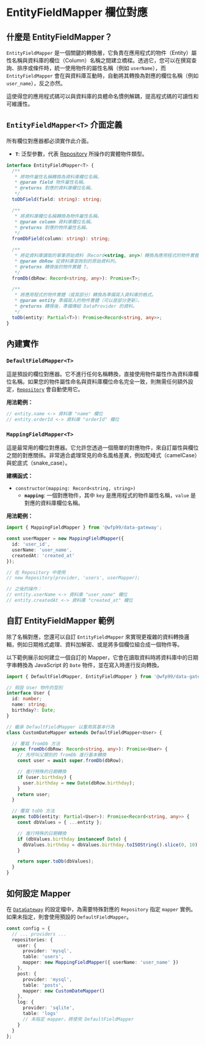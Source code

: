 # EntityFieldMapper 欄位對應

## 什麼是 EntityFieldMapper？

`EntityFieldMapper` 是一個關鍵的轉換層，它負責在應用程式的物件（Entity）屬性名稱與資料庫的欄位（Column）名稱之間建立橋樑。透過它，您可以在撰寫查詢、排序或條件時，統一使用物件的屬性名稱（例如 `userName`），而 `EntityFieldMapper` 會在與資料庫互動時，自動將其轉換為對應的欄位名稱（例如 `user_name`），反之亦然。

這使得您的應用程式碼可以與資料庫的具體命名慣例解耦，提高程式碼的可讀性和可維護性。

## `EntityFieldMapper<T>` 介面定義

所有欄位對應器都必須實作此介面。

- **`T`**: 泛型參數，代表 [Repository](./repository.md) 所操作的實體物件類型。

```typescript
interface EntityFieldMapper<T> {
  /**
   * 將物件屬性名稱轉換為資料庫欄位名稱。
   * @param field 物件屬性名稱。
   * @returns 對應的資料庫欄位名稱。
   */
  toDbField(field: string): string;

  /**
   * 將資料庫欄位名稱轉換為物件屬性名稱。
   * @param column 資料庫欄位名稱。
   * @returns 對應的物件屬性名稱。
   */
  fromDbField(column: string): string;

  /**
   * 將從資料庫讀取的單筆原始資料（Record<string, any>）轉換為應用程式的物件實體 T。
   * @param dbRow 從資料庫查詢到的原始資料列。
   * @returns 轉換後的物件實體 T。
   */
  fromDb(dbRow: Record<string, any>): Promise<T>;

  /**
   * 將應用程式的物件實體（或其部分）轉換為準備寫入資料庫的格式。
   * @param entity 準備寫入的物件實體（可以是部分更新）。
   * @returns 轉換後，準備傳給 DataProvider 的資料。
   */
  toDb(entity: Partial<T>): Promise<Record<string, any>>;
}
```

## 內建實作

### `DefaultFieldMapper<T>`
這是預設的欄位對應器。它不進行任何名稱轉換，直接使用物件屬性作為資料庫欄位名稱。如果您的物件屬性命名與資料庫欄位命名完全一致，則無需任何額外設定，[`Repository`](./repository.md) 會自動使用它。

**用法範例：**
```typescript
// entity.name <-> 資料庫 "name" 欄位
// entity.orderId <-> 資料庫 "orderId" 欄位
```

### `MappingFieldMapper<T>`
這是最常用的欄位對應器。它允許您透過一個簡單的對應物件，來自訂屬性與欄位之間的對應關係。非常適合處理常見的命名風格差異，例如駝峰式（camelCase）與蛇底式（snake_case）。

**建構函式：**
- `constructor(mapping: Record<string, string>)`
  - **`mapping`**: 一個對應物件，其中 `key` 是應用程式的物件屬性名稱，`value` 是對應的資料庫欄位名稱。

**用法範例：**
```typescript
import { MappingFieldMapper } from '@wfp99/data-gateway';

const userMapper = new MappingFieldMapper({
  id: 'user_id',
  userName: 'user_name',
  createdAt: 'created_at'
});

// 在 Repository 中使用
// new Repository(provider, 'users', userMapper);

// 之後的操作：
// entity.userName <-> 資料庫 "user_name" 欄位
// entity.createdAt <-> 資料庫 "created_at" 欄位
```

## 自訂 EntityFieldMapper 範例

除了名稱對應，您還可以自訂 `EntityFieldMapper` 來實現更複雜的資料轉換邏輯，例如日期格式處理、資料加解密、或是將多個欄位組合成一個物件等。

以下範例展示如何建立一個自訂的 Mapper，它會在讀取資料時將資料庫中的日期字串轉換為 JavaScript 的 `Date` 物件，並在寫入時進行反向轉換。

```typescript
import { DefaultFieldMapper, EntityFieldMapper } from '@wfp99/data-gateway';

// 假設 User 物件的型別
interface User {
  id: number;
  name: string;
  birthday?: Date;
}

// 繼承 DefaultFieldMapper 以重用其基本行為
class CustomDateMapper extends DefaultFieldMapper<User> {

  // 覆寫 fromDb 方法
  async fromDb(dbRow: Record<string, any>): Promise<User> {
    // 先呼叫父類別的 fromDb 進行基本轉換
    const user = await super.fromDb(dbRow);

    // 進行特殊的日期轉換
    if (user.birthday) {
      user.birthday = new Date(dbRow.birthday);
    }
    return user;
  }

  // 覆寫 toDb 方法
  async toDb(entity: Partial<User>): Promise<Record<string, any>> {
    const dbValues = { ...entity };

    // 進行特殊的日期轉換
    if (dbValues.birthday instanceof Date) {
      dbValues.birthday = dbValues.birthday.toISOString().slice(0, 10); // 轉為 'YYYY-MM-DD' 格式
    }

    return super.toDb(dbValues);
  }
}
```

## 如何設定 Mapper

在 [`DataGateway`](./data-gateway.md) 的設定檔中，為需要特殊對應的 `Repository` 指定 `mapper` 實例。如果未指定，則會使用預設的 `DefaultFieldMapper`。

```typescript
const config = {
  // ... providers ...
  repositories: {
    user: {
      provider: 'mysql',
      table: 'users',
      mapper: new MappingFieldMapper({ userName: 'user_name' })
    },
    post: {
      provider: 'mysql',
      table: 'posts',
      mapper: new CustomDateMapper()
    },
    log: {
      provider: 'sqlite',
      table: 'logs'
      // 未指定 mapper，將使用 DefaultFieldMapper
    }
  }
};
```
